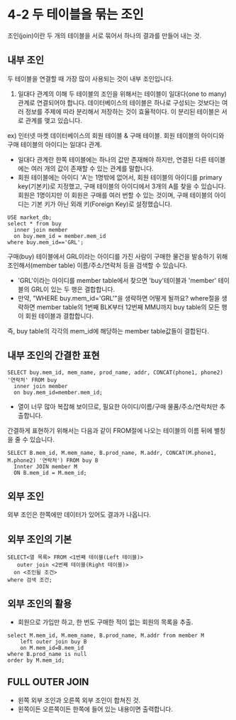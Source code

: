 # 4-2 두 테이블을 묶는 조인
조인(join)이란 두 개의 테이블을 서로 묶어서 하나의 결과를 만들어 내는 것.

## 내부 조인
두 테이블을 연결할 때 가장 많이 사용되는 것이 내부 조인입니다.

1) 일대다 관계의 이해
두 테이블의 조인을 위해서는 테이블이 일대다(one to many)관계로 연결되어야 합니다.
데이터베이스의 테이블은 하나로 구성되는 것보다는 여러 정보를 주제에 따라 분리해서 저장하는 것이 효율적이다. 이 분리된 테이블은 서로 관계를 맺고 있습니다.

ex) 인터넷 마켓 데이터베이스의 회원 테이블 & 구매 테이블.
회원 테이블의 아이디와 구매 테이블의 아이디는 일대다 관계.
- 일대다 관계란 한쪽 테이블에는 하나의 값만 존재해야 하지만, 연결된 다른 테이블에는 여러 개의 값이 존재할 수 있는 관계를 말합니다.
- 회원 테이블에는 아이디 'A'는 1명밖에 없어서, 회원 테이블의 아이디를 primary key(기본키)로 지정했고, 구매 테이블의 아이디에서 3개의 A를 찾을 수 있습니다. 회원은 1명이지만 이 회원은 구매를 여러 번할 수 있는 것이며, 구매 테이블의 아이디는 기본 키가 아닌 외래 키(Foreign Key)로 설정했습니다.

<pre><code>USE market_db;
select * from buy
  inner join member
  on buy.mem_id = member.mem_id
where buy.mem_id=='GRL';</code></pre>

구매(buy) 테이블에서 GRL이라는 아이디를 가진 사람이 구매한 물건을 발송하기 위해 조인해서(member table) 이름/주소/연락처 등을 검색할 수 있습니다.
- 'GRL'이라는 아이디를 member table에서 찾으면 'buy'테이블과 'member' 테이블의 GRL이 있는 두 행은 결합합니다.
- 만약, "WHERE buy.mem_id='GRL'"을 생략하면 어떻게 될까요? where절을 생략하면 member table의 1번째 BLK부터 12번째 MMU까지 buy table의 모든 행이 회원 테이블과 결합합니다.

즉, buy table의 각각의 mem_id에 해당하는 member table값들이 결합된다.

## 내부 조인의 간결한 표현
<pre><code>SELECT buy.mem_id, mem_name, prod_name, addr, CONCAT(phone1, phone2) '연락처' FROM buy
  inner join member
  on buy.mem_id=member.mem_id;</code></pre>
- 열이 너무 많아 복잡해 보이므로, 필요한 아이디/이름/구매 물품/주소/연락처만 추출합니다.

간결하게 표현하기 위해서는 다음과 같이 FROM절에 나오는 테이블의 이름 뒤에 별칭을 줄 수 있습니다.
<pre><code>SELECT B.mem_id, M.mem_name, B.prod_name, M.addr, CONCAT(M.phone1, M.phone2) '연락처') FROM buy B
  Innter JOIN member M
  ON B.mem_id = M.mem_id;</code></pre>

## 외부 조인
외부 조인은 한쪽에만 데이터가 있어도 결과가 나옵니다.

## 외부 조인의 기본
<pre><code>SELECT<열 목록> FROM <1번째 테이블(Left 테이블)>
  <Left|Right|Full> outer join <2번째 테이블(Right 테이블)>
  on <조인될 조건>
where 검색 조건; 
</code></pre>

## 외부 조인의 활용
- 회원으로 가입만 하고, 한 번도 구매한 적이 없는 회원의 목록을 추출.
<pre><code>select M.mem_id, M.mem_name, B.prod_name, M.addr from member M
	left outer join buy B
    on M.mem_id=B.mem_id
where B.prod_name is null
order by M.mem_id;</code></pre>

## FULL OUTER JOIN
- 왼쪽 외부 조인과 오른쪽 외부 조인이 합쳐진 것.
- 왼쪽이든 오른쪽이든 한쪽에 들어 있는 내용이면 출력합니다.
